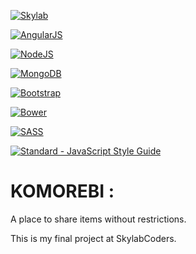 [![Skylab](https://github.com/FransLopez/logo-images/blob/master/logos/skylab-56.png)](http://www.skylabcoders.com/)  

[![AngularJS](https://github.com/FransLopez/logo-images/blob/master/logos/angularjs.png)](https://angularjs.org/)

[![NodeJS](https://github.com/FransLopez/logo-images/blob/master/logos/nodejs.png)](https://nodejs.org/)

[![MongoDB](https://github.com/FransLopez/logo-images/blob/master/logos/mongodb.png)](https://www.mongodb.com/)  

[![Bootstrap](https://github.com/FransLopez/logo-images/blob/master/logos/bootstrap.png)](http://getbootstrap.com/)

[![Bower](https://github.com/FransLopez/logo-images/blob/master/logos/bower.png)](https://bower.io/)

[![SASS](https://github.com/FransLopez/logo-images/blob/master/logos/sass.png)](http://sass-lang.com/)  

[![Standard - JavaScript Style Guide](https://img.shields.io/badge/code%20style-standard-brightgreen.svg)](http://standardjs.com/)


<h1>KOMOREBI : </h1>

A place to share items without restrictions.

This is my final project at SkylabCoders. 